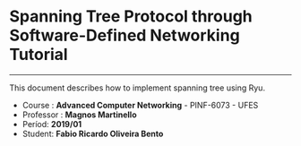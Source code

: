 # Spanning Tree Protocol through Software-Defined Networking Tutorial

---
This document describes how to implement spanning tree using Ryu.
* Course : **Advanced Computer Networking** - PINF-6073 - UFES
* Professor : **Magnos Martinello**
* Períod: **2019/01**
* Student: **Fabio Ricardo Oliveira Bento**
